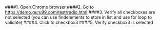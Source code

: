 ####1. Open Chrome browser
####2. Go to https://demo.guru99.com/test/radio.html
####3. Verify all checkboxes are not selected (you can use findelements to store in list and use for loop to validate)
####4. Click to checkbox3
####5. Verify checkbox3 is selected